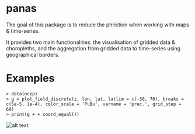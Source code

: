 panas
======
The goal of this package is to reduce the phriction when working with maps &amp; time-series.

It provides two main functionalities: the visualisation of gridded data & choropleths, and the aggregation from gridded data to time-series using geographical borders. 

# Examples

```
> data(ncep)
> g = plot_field_discrete(z, lon, lat, latlim = c(-30, 70), breaks = c(5e-5, 1e-4), color_scale = 'PuBu', varname = 'prec.', grid_step = 60)
> print(g + + coord_equal())
```
![alt text](https://github.com/matteodefelice/panas/figures/example_plot1 "Logo Title Text 1")
